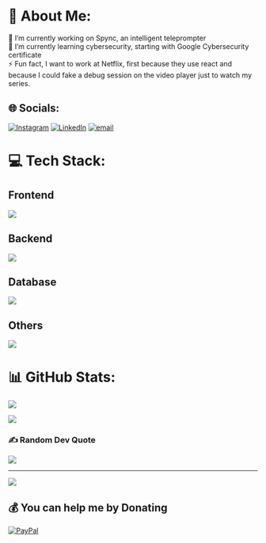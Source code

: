 # 💫 About Me:
🔭 I’m currently working on Spync, an intelligent teleprompter<br>🌱 I’m currently learning cybersecurity, starting with Google Cybersecurity certificate<br>⚡ Fun fact, I want to work at Netflix, first because they use react and because I could fake a debug session on the video player just to watch my series. 


## 🌐 Socials:
[![Instagram](https://img.shields.io/badge/Instagram-%23E4405F.svg?logo=Instagram&logoColor=white)](https://instagram.com/rdiagram) [![LinkedIn](https://img.shields.io/badge/LinkedIn-%230077B5.svg?logo=linkedin&logoColor=white)](https://linkedin.com/in/dia-dama-raboanarijaona-a25555223) [![email](https://img.shields.io/badge/Email-D14836?logo=gmail&logoColor=white)](mailto:rdiadama@gmail.com) 

# 💻 Tech Stack:
## Frontend
 <img src="https://skillicons.dev/icons?i=nextjs,typescript,react,tailwind" />
 
## Backend
<img src="https://skillicons.dev/icons?i=nextjs,nodejs,spring,java" />

## Database
<img src="https://skillicons.dev/icons?i=prisma,dynamodb,mongodb,mysql,postgres" />

## Others
<img src="https://skillicons.dev/icons?i=github,git,vercel" />

# 📊 GitHub Stats:
![](https://nirzak-streak-stats.vercel.app/?user=CO-dia&theme=radical&hide_border=true)<br/>

![](https://github-readme-stats.vercel.app/api/top-langs/?username=CO-Dia&theme=dark&hide_border=false&include_all_commits=true&count_private=false&layout=compact)

### ✍️ Random Dev Quote
![](https://quotes-github-readme.vercel.app/api?type=horizontal&theme=radical)

---

[![](https://visitcount.itsvg.in/api?id=CO-Dia&icon=0&color=0)](https://visitcount.itsvg.in)

  ## 💰 You can help me by Donating
  [![PayPal](https://img.shields.io/badge/PayPal-00457C?style=for-the-badge&logo=paypal&logoColor=white)](https://paypal.me/rdiadama) 

  
<!-- Proudly created with GPRM ( https://gprm.itsvg.in ) -->
